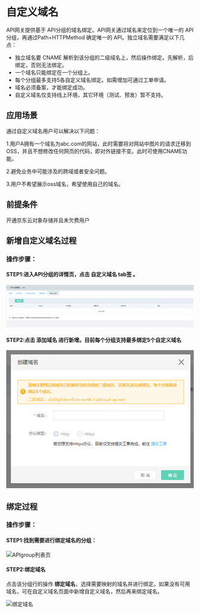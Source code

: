 # 自定义域名

API网关提供基于 API分组的域名绑定。API网关通过域名来定位到一个唯一的 API分组，再通过Path+HTTPMethod 确定唯一的 API。独立域名需要满足以下几点：
- 独立域名要 CNAME 解析到该分组的二级域名上，然后操作绑定。先解析，后绑定，否则无法绑定。
- 一个域名只能绑定在一个分组上。
- 每个分组最多支持5各自定义域名绑定。如需增加可通过工单申请。
- 域名必须备案，才能绑定成功。
- 自定义域名仅支持线上环境，其它环境（测试、预发）暂不支持。


## 应用场景
通过自定义域名用户可以解决以下问题：

1.用户A拥有一个域名为abc.com的网站，此时需要将对网站中图片的请求迁移到OSS，并且不想修改任何网页的代码，即对外链接不变。此时可使用CNAME功能。

2.避免业务中可能涉及的跨域或者安全问题。

3.用户不希望展示oss域名，希望使用自己的域名。



## 前提条件 
开通京东云对象存储并且未欠费用户


## 新增自定义域名过程
### 操作步骤：
#### STEP1:进入API分组的详情页，点击 自定义域名   **tab签** 。

![域名list](https://github.com/jdcloudcom/cn/blob/edit/image/Internet-Middleware/API-Gateway/zdyym-list.png)

#### STEP2:点击   **添加域名** 进行新增。目前每个分组支持最多绑定5个自定义域名

![域名list](https://github.com/jdcloudcom/cn/blob/edit/image/Internet-Middleware/API-Gateway/zdyym-add.png)



## 绑定过程 
### 操作步骤：
#### STEP1:找到需要进行绑定域名的分组：
![APIgroup列表页](https://github.com/jdcloudcom/cn/blob/edit/image/Internet-Middleware/API-Gateway/apigroup-rp-apigroup-list.png)

#### STEP2:绑定域名
点击该分组行的操作 **绑定域名**，选择需要映射的域名并进行绑定。如果没有可用域名，可在自定义域名页面中新增自定义域名，然后再来绑定域名。

![绑定域名](https://github.com/jdcloudcom/cn/blob/edit/image/Internet-Middleware/API-Gateway/apigroup-bdym.png)

